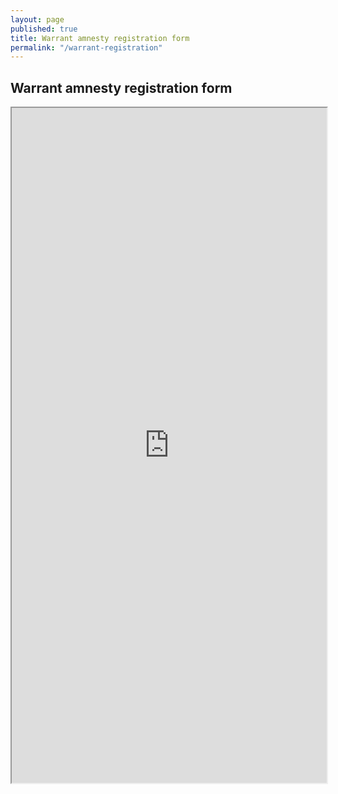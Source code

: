 ```yaml
---
layout: page
published: true
title: Warrant amnesty registration form
permalink: "/warrant-registration"
---
```


## Warrant amnesty registration form

<iframe src="http://courtview.atlantaga.gov/warrants/wf.aspx" width="100%" height="1080px" seamless="seamless"></iframe> 
